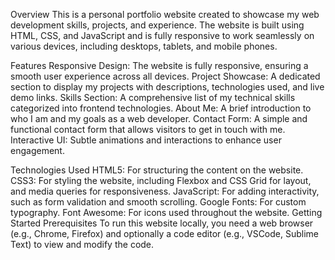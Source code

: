 Overview
This is a personal portfolio website created to showcase my web development skills, projects, and experience. The website is built using HTML, CSS, and JavaScript and is fully responsive to work seamlessly on various devices, 
including desktops, tablets, and mobile phones.

Features
Responsive Design: The website is fully responsive, ensuring a smooth user experience across all devices.
Project Showcase: A dedicated section to display my projects with descriptions, technologies used, and live demo links.
Skills Section: A comprehensive list of my technical skills categorized into frontend technologies.
About Me: A brief introduction to who I am and my goals as a web developer.
Contact Form: A simple and functional contact form that allows visitors to get in touch with me.
Interactive UI: Subtle animations and interactions to enhance user engagement.

Technologies Used
HTML5: For structuring the content on the website.
CSS3: For styling the website, including Flexbox and CSS Grid for layout, and media queries for responsiveness.
JavaScript: For adding interactivity, such as form validation and smooth scrolling.
Google Fonts: For custom typography.
Font Awesome: For icons used throughout the website.
Getting Started
Prerequisites
To run this website locally, you need a web browser (e.g., Chrome, Firefox) and optionally a code editor (e.g., VSCode, Sublime Text) to view and modify the code.
